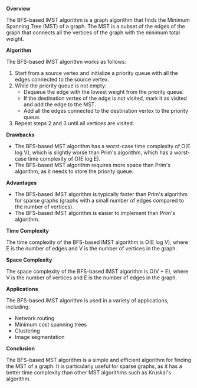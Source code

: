**Overview**

The BFS-based IMST algorithm is a graph algorithm that finds the Minimum Spanning Tree (MST) of a graph. The MST is a subset of the edges of the graph that connects all the vertices of the graph with the minimum total weight.

**Algorithm**

The BFS-based IMST algorithm works as follows:

1. Start from a source vertex and initialize a priority queue with all the edges connected to the source vertex.
2. While the priority queue is not empty:
    * Dequeue the edge with the lowest weight from the priority queue.
    * If the destination vertex of the edge is not visited, mark it as visited and add the edge to the MST.
    * Add all the edges connected to the destination vertex to the priority queue.
3. Repeat steps 2 and 3 until all vertices are visited.

**Drawbacks**

* The BFS-based MST algorithm has a worst-case time complexity of O(E log V), which is slightly worse than Prim's algorithm, which has a worst-case time complexity of O(E log E).
* The BFS-based MST algorithm requires more space than Prim's algorithm, as it needs to store the priority queue.

**Advantages**

* The BFS-based IMST algorithm is typically faster than Prim's algorithm for sparse graphs (graphs with a small number of edges compared to the number of vertices).
* The BFS-based IMST algorithm is easier to implement than Prim's algorithm.

**Time Complexity**

The time complexity of the BFS-based IMST algorithm is O(E log V), where E is the number of edges and V is the number of vertices in the graph.

**Space Complexity**

The space complexity of the BFS-based IMST algorithm is O(V + E), where V is the number of vertices and E is the number of edges in the graph.

**Applications**

The BFS-based IMST algorithm is used in a variety of applications, including:

* Network routing
* Minimum cost spanning trees
* Clustering
* Image segmentation

**Conclusion**

The BFS-based MST algorithm is a simple and efficient algorithm for finding the MST of a graph. It is particularly useful for sparse graphs, as it has a better time complexity than other MST algorithms such as Kruskal's algorithm.
